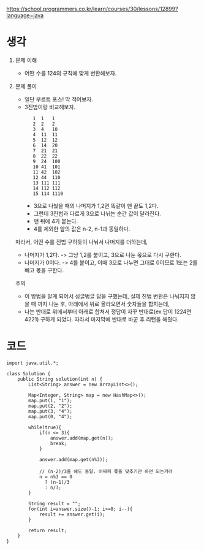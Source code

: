 https://school.programmers.co.kr/learn/courses/30/lessons/12899?language=java

# 생각

1. 문제 이해
   - 어떤 수를 124의 규칙에 맞게 변환해보자.

2. 문제 풀이
   - 일단 부르트 포스! 막 적어보자.
   - 3진법이랑 비교해보자.
     ```
        1  1   1
        2  2   2  
        3  4   10
        4  11  11
        5  12  12
        6  14  20
        7  21  21
        8  22  22
        9  24  100
        10 41  101
        11 42  102
        12 44  110
        13 111 111
        14 112 112
        15 114 1110
     ```
     - 3으로 나눴을 때의 나머지가 1,2면 똑같이 맨 끝도 1,2다.
     - 그런데 3진법과 다르게 3으로 나뉘는 순간 값이 달라진다.
      - 맨 뒤에 4가 붙는다.
      - 4를 제외한 앞의 값은   n-2, n-1과 동일하다.

    따라서, 어떤 수를 진법 구하듯이 나눠서 나머지를 더하는데,
    - 나머지가 1,2다. -> 그냥 1,2를 붙이고, 3으로 나눈 몫으로 다시 구한다.
    - 나머지가 0이다. -> 4를 붙이고, 이때 3으로 나누면 그대로 0이므로 1또는 2를 빼고 몫을 구한다.

    주의
     - 이 방법을 알게 되어서 싱글벙글 답을 구했는데, 실제 진법 변환은 나눠지지 않을 때 까지 나눈 후, 아래에서 위로 올라오면서 숫자들을 합치는데,
     - 나는 반대로 위에서부터 아래로 합쳐서 정답이 자꾸 반대로(ex 답이 1224면 4221) 구하게 되었다. 따라서 마지막에 반대로 바꾼 후 리턴을 해줬다.

# 코드
```
import java.util.*;

class Solution {
    public String solution(int n) {
        List<String> answer = new ArrayList<>();
        
        Map<Integer, String> map = new HashMap<>();
        map.put(1, "1");
        map.put(2, "2");
        map.put(3, "4");
        map.put(0, "4");
        
        while(true){
            if(n <= 3){
                answer.add(map.get(n));
                break;
            }
            
            answer.add(map.get(n%3));

            // (n-2)/3을 해도 동일. 어짜피 몫을 맞추기만 하면 되는거라
            n = n%3 == 0
              ? (n-1)/3            
              : n/3;
        }
        
        String result = "";
        for(int i=answer.size()-1; i>=0; i--){
            result += answer.get(i);
        }
        
        return result;
    }
}
```
       

